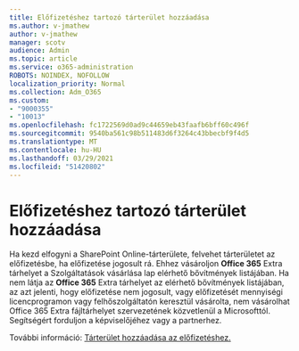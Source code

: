```yaml
---
title: Előfizetéshez tartozó tárterület hozzáadása
ms.author: v-jmathew
author: v-jmathew
manager: scotv
audience: Admin
ms.topic: article
ms.service: o365-administration
ROBOTS: NOINDEX, NOFOLLOW
localization_priority: Normal
ms.collection: Adm_O365
ms.custom:
- "9000355"
- "10013"
ms.openlocfilehash: fc1722569d0ad9c44659eb43faafb6bff60c496f
ms.sourcegitcommit: 9540ba561c98b511483d6f3264c43bbecbf9f4d5
ms.translationtype: MT
ms.contentlocale: hu-HU
ms.lasthandoff: 03/29/2021
ms.locfileid: "51420802"
---
```

# <a name="add-storage-space-for-your-subscription"></a>Előfizetéshez tartozó tárterület hozzáadása

Ha kezd elfogyni a SharePoint Online-tárterülete, felvehet tárterületet az előfizetésbe, ha előfizetése jogosult rá. Ehhez vásároljon **[](https://go.microsoft.com/fwlink/p/?linkid=868433)** **Office 365** Extra tárhelyet a Szolgáltatások vásárlása lap elérhető bővítmények listájában. [](https://docs.microsoft.com/microsoft-365/commerce/add-storage-space) Ha nem látja az **Office 365** Extra tárhelyet az elérhető bővítmények listájában, az azt jelenti, hogy előfizetése nem jogosult, vagy előfizetését mennyiségi licencprogramon vagy felhőszolgáltatón keresztül vásárolta, nem vásárolhat Office 365 Extra fájltárhelyet szervezetének közvetlenül a Microsofttól. Segítségért forduljon a képviselőjéhez vagy a partnerhez.

További információ: [Tárterület hozzáadása az előfizetéshez.](https://docs.microsoft.com/microsoft-365/commerce/add-storage-space)
